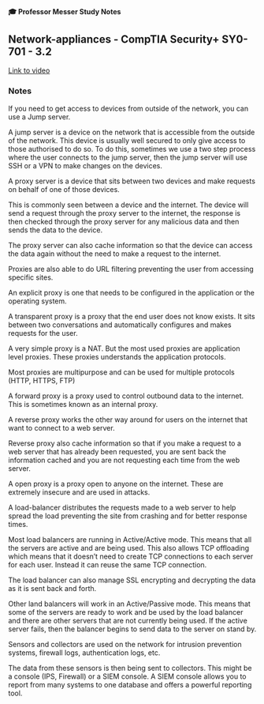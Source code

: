 #### 🎓 Professor Messer Study Notes

## Network-appliances - CompTIA Security+ SY0-701 - 3.2

[Link to video](https://youtu.be/WlOslEy3ztg?si=yO-3YTGnHVSp7_Z8)

### Notes

If you need to get access to devices from outside of the network, you can use a Jump server.

A jump server is a device on the network that is accessible from the outside of the network. This device is usually well secured to only give access to those authorised to do so. To do this, sometimes we use a two step process where the user connects to the jump server, then the jump server will use SSH or a VPN to make changes on the devices.

A proxy server is a device that sits between two devices and make requests on behalf of one of those devices.

This is commonly seen between a device and the internet. The device will send a request through the proxy server to the internet, the response is then checked through the proxy server for any malicious data and then sends the data to the device.

The proxy server can also cache information so that the device can access the data again without the need to make a request to the internet.

Proxies are also able to do URL filtering preventing the user from accessing specific sites.

An explicit proxy is one that needs to be configured in the application or the operating system.

A transparent proxy is a proxy that the end user does not know exists. It sits between two conversations and automatically configures and makes requests for the user.

A very simple proxy is a NAT. But the most used proxies are application level proxies. These proxies understands the application protocols.

Most proxies are multipurpose and can be used for multiple protocols (HTTP, HTTPS, FTP)

A forward proxy is a proxy used to control outbound data to the internet. This is sometimes known as an internal proxy. 

A reverse proxy works the other way around for users on the internet that want to connect to a web server.

Reverse proxy also cache information so that if you make a request to a web server that has already been requested, you are sent back the information cached and you are not requesting each time from the web server. 

A open proxy is a proxy open to anyone on the internet. These are extremely insecure and are used in attacks.

A load-balancer distributes the requests made to a web server to help spread the load preventing the site from crashing and for better response times. 

Most load balancers are running in Active/Active mode. This means that all the servers are active and are being used. This also allows TCP offloading which means that it doesn’t need to create TCP connections to each server for each user. Instead it can reuse the same TCP connection.

The load balancer can also manage SSL encrypting and decrypting the data as it is sent back and forth.

Other land balancers will work in an Active/Passive mode. This means that some of the servers are ready to work and be used by the load balancer and there are other servers that are not currently being used. If the active server fails, then the balancer begins to send data to the server on stand by. 

Sensors and collectors are used on the network for intrusion prevention systems, firewall logs, authentication logs, etc.

The data from these sensors is then being sent to collectors. This might be a console (IPS, Firewall) or a SIEM console. A SIEM console allows you to report from many systems to one database and offers a powerful reporting tool.

